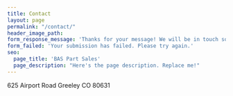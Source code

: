 ```yaml
---
title: Contact
layout: page
permalink: "/contact/"
header_image_path:
form_response_message: 'Thanks for your message! We will be in touch soon.'
form_failed: 'Your submission has failed. Please try again.'
seo:
  page_title: 'BAS Part Sales'
  page_description: "Here's the page description. Replace me!"
---
```


625 Airport Road
Greeley CO 80631
